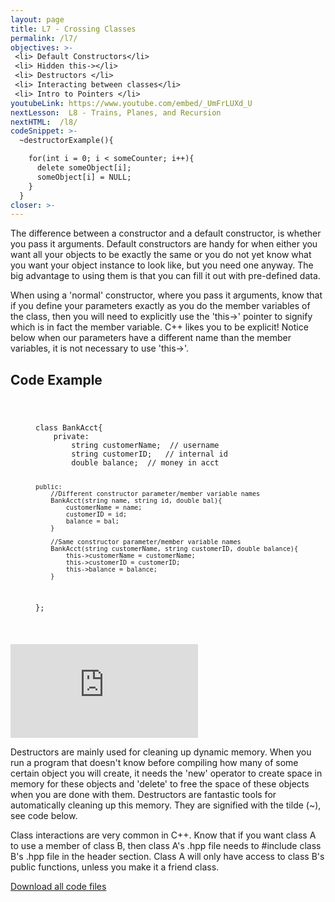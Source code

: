 ```yaml
---
layout: page
title: L7 - Crossing Classes
permalink: /l7/
objectives: >-
 <li> Default Constructors</li>
 <li> Hidden this-></li>
 <li> Destructors </li>
 <li> Interacting between classes</li>
 <li> Intro to Pointers </li>
youtubeLink: https://www.youtube.com/embed/_UmFrLUXd_U
nextLesson:  L8 - Trains, Planes, and Recursion
nextHTML:  /l8/
codeSnippet: >-
  ~destructorExample(){

    for(int i = 0; i < someCounter; i++){
      delete someObject[i];
      someObject[i] = NULL;
    }
  }
closer: >-
---
```

The difference between a constructor and a default constructor, is whether you pass it arguments.  Default constructors are handy for when either you want all your objects to be exactly the same or you do not yet know what you want your object instance to look like, but you need one anyway.  The big advantage to using them is that you can fill it out with pre-defined data.  

When using a 'normal' constructor, where you pass it arguments, know that if you define your parameters exactly as you do the member variables of the class, then you will need to explicitly use the 'this->' pointer to signify which is in fact the member variable.  C++ likes you to be explicit!  Notice below when our parameters have a different name than the member variables, it is not necessary to use 'this->'.

<h2 class="section-heading">Code Example</h2>
<figure class="highlight">
  <code class="language-cpp" data-lang="cpp">
    <pre>
class BankAcct{
    private:
        string customerName;  // username
        string customerID;   // internal id
        double balance;  // money in acct

    public:
        //Different constructor parameter/member variable names
        BankAcct(string name, string id, double bal){
            customerName = name;
            customerID = id;
            balance = bal;
        }

        //Same constructor parameter/member variable names
        BankAcct(string customerName, string customerID, double balance){
            this->customerName = customerName;
            this->customerID = customerID;
            this->balance = balance;
        }
};
    </pre>
  </code>
</figure>

<div class="embed-responsive embed-responsive-16by9 vid">
  <iframe class="embed-responsive-item" src="https://www.youtube.com/embed/vAxgq1lCU3A" frameborder="0" allow="encrypted-media" allowfullscreen></iframe>
</div>

Destructors are mainly used for cleaning up dynamic memory.  When you run a program that doesn't know before compiling how many of some certain object you will create, it needs the 'new' operator to create space in memory for these objects and 'delete' to free the space of these objects when you are done with them.  Destructors are fantastic tools for automatically cleaning up this memory.  They are signified with the tilde (~), see code below.

Class interactions are very common in C++.  Know that if you want class A to use a member of class B, then class A's .hpp file needs to #include class B's .hpp file in the header section.  Class A will only have access to class B's public functions, unless you make it a friend class.

 <a href="../../projectCode/l7.zip" download>Download all code files</a>
